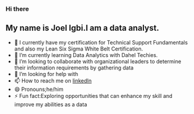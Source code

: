 ### Hi there

## My name is Joel Igbi.I am a data analyst.
- 🔭 I currently have my certification for Technical Support Fundamentals and also my Lean Six Sigma White Belt Certification.
- 🌱 I’m currently learning Data Analytics with Dahel Techies.
- 👯 I’m looking to collaborate with organizational leaders to determine their information requirements by gathering data
- 🤔 I’m looking for help with
- 📫 How to reach me on [linkedIn](www.linkedin.com/in/joel-igbi-6ba33427)
- 😄 Pronouns;he/him
- ⚡ Fun fact:Exploring opportunities that can enhance my skill and improve my abilities as a data 
